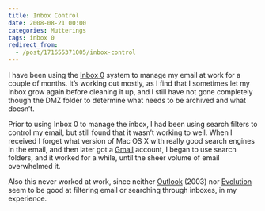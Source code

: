 ```yaml
---
title: Inbox Control
date: 2008-08-21 00:00
categories: Mutterings
tags: inbox 0
redirect_from:
  - /post/171655371005/inbox-control
---
```

I have been using the [Inbox 0](https://web.archive.org/web/20250409141806/https://www.43folders.com/izero) system to manage my email at work for a couple of months. It&rsquo;s working out mostly, as I find that I sometimes let my Inbox grow again before cleaning it up, and I still have not gone completely though the DMZ folder to determine what needs to be archived and what doesn&rsquo;t.

Prior to using Inbox 0 to manage the inbox, I had been using search filters to control my email, but still found that it wasn&rsquo;t working to well. When I received I forget what version of Mac OS X with really good search engines in the email, and then later got a [Gmail](https://mail.google.com/) account, I began to use search folders, and it worked for a while, until the sheer volume of email overwhelmed it.

Also this never worked at work, since neither [Outlook](https://office.microsoft.com/outlook) (2003) nor [Evolution](https://projects.gnome.org/evolution/) seem to be good at filtering email or searching through inboxes, in my experience.
